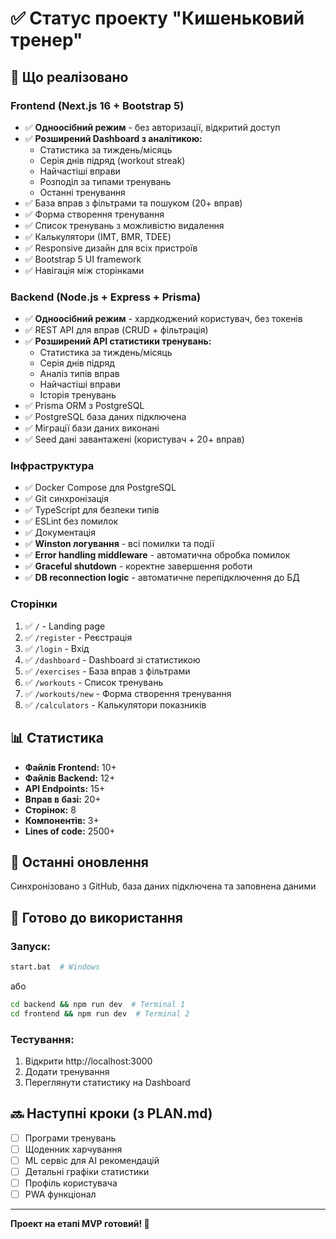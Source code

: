 # ✅ Статус проекту "Кишеньковий тренер"

## 🎉 Що реалізовано

### Frontend (Next.js 16 + Bootstrap 5)
- ✅ **Одноосібний режим** - без авторизації, відкритий доступ
- ✅ **Розширений Dashboard з аналітикою:**
  - Статистика за тиждень/місяць
  - Серія днів підряд (workout streak)
  - Найчастіші вправи
  - Розподіл за типами тренувань
  - Останні тренування
- ✅ База вправ з фільтрами та пошуком (20+ вправ)
- ✅ Форма створення тренування
- ✅ Список тренувань з можливістю видалення
- ✅ Калькулятори (ІМТ, BMR, TDEE)
- ✅ Responsive дизайн для всіх пристроїв
- ✅ Bootstrap 5 UI framework
- ✅ Навігація між сторінками

### Backend (Node.js + Express + Prisma)
- ✅ **Одноосібний режим** - хардкоджений користувач, без токенів
- ✅ REST API для вправ (CRUD + фільтрація)
- ✅ **Розширений API статистики тренувань:**
  - Статистика за тиждень/місяць
  - Серія днів підряд
  - Аналіз типів вправ
  - Найчастіші вправи
  - Історія тренувань
- ✅ Prisma ORM з PostgreSQL
- ✅ PostgreSQL база даних підключена
- ✅ Міграції бази даних виконані
- ✅ Seed дані завантажені (користувач + 20+ вправ)

### Інфраструктура
- ✅ Docker Compose для PostgreSQL
- ✅ Git синхронізація
- ✅ TypeScript для безпеки типів
- ✅ ESLint без помилок
- ✅ Документація
- ✅ **Winston логування** - всі помилки та події
- ✅ **Error handling middleware** - автоматична обробка помилок
- ✅ **Graceful shutdown** - коректне завершення роботи
- ✅ **DB reconnection logic** - автоматичне перепідключення до БД

### Сторінки
1. ✅ `/` - Landing page
2. ✅ `/register` - Реєстрація
3. ✅ `/login` - Вхід
4. ✅ `/dashboard` - Dashboard зі статистикою
5. ✅ `/exercises` - База вправ з фільтрами
6. ✅ `/workouts` - Список тренувань
7. ✅ `/workouts/new` - Форма створення тренування
8. ✅ `/calculators` - Калькулятори показників

## 📊 Статистика

- **Файлів Frontend:** 10+
- **Файлів Backend:** 12+
- **API Endpoints:** 15+
- **Вправ в базі:** 20+
- **Сторінок:** 8
- **Компонентів:** 3+
- **Lines of code:** 2500+

## 🔄 Останні оновлення

Синхронізовано з GitHub, база даних підключена та заповнена даними

## 🚀 Готово до використання

### Запуск:
```bash
start.bat  # Windows
```

або

```bash
cd backend && npm run dev  # Terminal 1
cd frontend && npm run dev  # Terminal 2
```

### Тестування:
1. Відкрити http://localhost:3000
2. Додати тренування
3. Переглянути статистику на Dashboard

## 🔜 Наступні кроки (з PLAN.md)

- [ ] Програми тренувань
- [ ] Щоденник харчування
- [ ] ML сервіс для AI рекомендацій
- [ ] Детальні графіки статистики
- [ ] Профіль користувача
- [ ] PWA функціонал

---

**Проект на етапі MVP готовий! 🎉**


